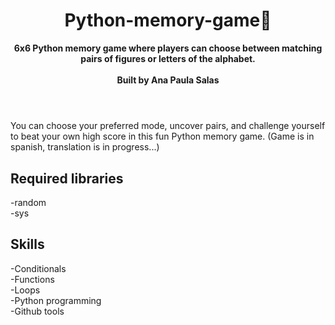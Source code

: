<!-- markdownlint-disable MD041 MD002 -->
<div align="center">
  <h1>Python-memory-game🧩</h1>
  <strong>6x6 Python memory game where players can choose between matching pairs of figures or letters of the alphabet.</strong><br>
  <br>
  <strong>Built by Ana Paula Salas</strong>
</div>
<br>
<h1>  </h1>


 You can choose your preferred mode, uncover pairs, and challenge yourself to beat your own high score in this fun Python memory game.
(Game is in spanish, translation is in progress...)
<br>
  
## Required libraries

-random
<br>
-sys

## Skills

-Conditionals
<br>
-Functions
<br>
-Loops
<br>
-Python programming
<br>
-Github tools
<br>


